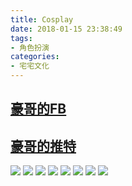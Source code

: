 ```yaml
---
title: Cosplay
date: 2018-01-15 23:38:49
tags:
- 角色扮演
categories:
- 宅宅文化
---
```

## [豪哥的FB](https://www.facebook.com/HaoGe0110/)
## [豪哥的推特](https://twitter.com/alice_haoge/media)
![](https://i.imgur.com/SGa7o54.png)
![](https://i.imgur.com/sM8ihKF.jpg)
![](https://i.imgur.com/De5afDB.jpg)
![](https://scontent-tpe1-1.xx.fbcdn.net/v/t1.0-9/11828714_876070909109224_1504515367777082491_n.jpg?oh=915b2aedea55cf2db45ac600762ed7a7&oe=5AF6AAE8)
![](https://scontent-tpe1-1.xx.fbcdn.net/v/t1.0-9/10421133_876071192442529_5089983995953683714_n.png?oh=75fd9fb4f8c4743b12cd28c45bdda7e0&oe=5AE173D0)
![](https://scontent-tpe1-1.xx.fbcdn.net/v/t1.0-9/11180323_876071045775877_5104129645409710660_n.png?oh=bb5525d6ac220fe5c14584f121ed693c&oe=5AE791CE)
![](https://scontent-tpe1-1.xx.fbcdn.net/v/t1.0-9/1506706_876071089109206_5326461154337846484_n.jpg?oh=e6488d90473248e83b2be0145a1eb8b0&oe=5ADDFC80)
![](https://scontent-tpe1-1.xx.fbcdn.net/v/t1.0-9/11694942_876070905775891_6283814557396160816_n.jpg?oh=e490d7060f552e6425b7c5051efc6e5c&oe=5AB3BC1C)

